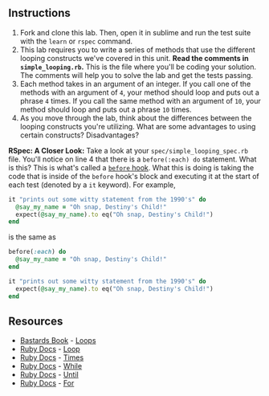 ## Instructions

1. Fork and clone this lab. Then, open it in sublime and run the test suite with the `learn` or `rspec` command. 
2. This lab requires you to write a series of methods that use the different looping constructs we've covered in this unit. **Read the comments in `simple_looping.rb`.** This is the file where you'll be coding your solution. The comments will help you to solve the lab and get the tests passing. 
3. Each method takes in an argument of an integer. If you call one of the methods with an argument of `4`, your method should loop and puts out a phrase `4` times. If you call the same method with an argument of `10`, your method should loop and puts out a phrase `10` times. 
3. As you move through the lab, think about the differences between the looping constructs you're utilizing. What are some advantages to using certain constructs? Disadvantages?


**RSpec: A Closer Look:** Take a look at your `spec/simple_looping_spec.rb` file. You'll notice on line 4 that there is a `before(:each) do` statement. What is this? This is what's called a [`before` hook](https://relishapp.com/rspec/rspec-core/v/2-2/docs/hooks/before-and-after-hooks). What this is doing is taking the code that is inside of the `before` hook's block and executing it at the start of each test (denoted by a `it` keyword). For example,

```ruby
it "prints out some witty statement from the 1990's" do
  @say_my_name = "Oh snap, Destiny's Child!"
  expect(@say_my_name).to eq("Oh snap, Destiny's Child!")
end
```

is the same as

```ruby
before(:each) do
  @say_my_name = "Oh snap, Destiny's Child!"
end

it "prints out some witty statement from the 1990's" do
  expect(@say_my_name).to eq("Oh snap, Destiny's Child!")
end
```

## Resources
- [Bastards Book](http://ruby.bastardsbook.com/) - [Loops](http://ruby.bastardsbook.com/chapters/loops/)
- [Ruby Docs](http://www.ruby-doc.org/) - [Loop](http://www.ruby-doc.org/core-2.2.0/Kernel.html#method-i-loop)
- [Ruby Docs](http://www.ruby-doc.org/) - [Times](http://www.ruby-doc.org/core-2.2.0/Integer.html#method-i-times)
- [Ruby Docs](http://www.ruby-doc.org/) - [While](http://www.ruby-doc.org/core-2.2.0/doc/syntax/control_expressions_rdoc.html#label-while+Loop)
- [Ruby Docs](http://www.ruby-doc.org/) - [Until](http://www.ruby-doc.org/core-2.2.0/doc/syntax/control_expressions_rdoc.html#label-until+Loop)
- [Ruby Docs](http://www.ruby-doc.org/) - [For](http://www.ruby-doc.org/core-2.2.0/doc/syntax/control_expressions_rdoc.html#label-for+Loop)
